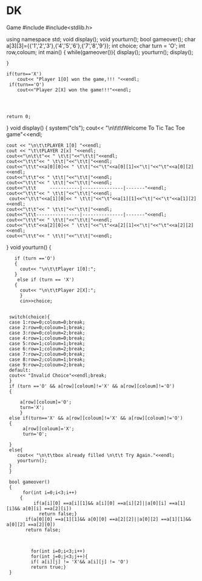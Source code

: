 # DK
Game
#include <iostream>
#include<stdlib.h>

using namespace std;
  void display();
  void yourturn();
    bool gameover();
  char a[3][3]={{'1','2','3'},{'4','5','6'},{'7','8','9'}};
  int choice;
  char turn = 'O';
  int row,coloum;
  int main()
  {
      while(gameover()){
    display();
    yourturn();
    display();

    }

    if(turn=='X')
        cout<< "Player 1[O] won the game,!!! "<<endl;
     if(turn=='O')
        cout<<"Player 2[X] won the game!!!"<<endl;




    return 0;

}
   void display()
{
     system("cls");
    cout<< "\n\t\t\tWelcome To Tic Tac Toe game"<<endl;


    cout << "\n\t\tPLAYER 1[0] "<<endl;
    cout << "\t\tPLAYER 2[x] "<<endl;
    cout<<"\n\t\t"<< " \t\t|"<<"\t\t|"<<endl;
    cout<<"\t\t"<< " \t\t|"<<"\t\t|"<<endl;
    cout<<"\t\t"<<a[0][0]<< " \t\t|"<<"\t"<<a[0][1]<<"\t|"<<"\t"<<a[0][2]<<endl;
    cout<<"\t\t"<< " \t\t|"<<"\t\t|"<<endl;
    cout<<"\t\t"<< " \t\t|"<<"\t\t|"<<endl;
    cout<<"\t\t     -----------|---------------|-------"<<endl;
    cout<<"\t\t"<< " \t\t|"<<"\t\t|"<<endl;
     cout<<"\t\t"<<a[1][0]<< " \t\t|"<<"\t"<<a[1][1]<<"\t|"<<"\t"<<a[1][2]<<endl;
    cout<<"\t\t"<< " \t\t|"<<"\t\t|"<<endl;
    cout<<"\t\t----------------|---------------|-------"<<endl;
    cout<<"\t\t"<< " \t\t|"<<"\t\t|"<<endl;
    cout<<"\t\t"<<a[2][0]<< " \t\t|"<<"\t"<<a[2][1]<<"\t|"<<"\t"<<a[2][2]<<endl;
    cout<<"\t\t"<< " \t\t|"<<"\t\t|"<<endl;



}
    void yourturn()
    {

       if (turn =='O')
       {
         cout<< "\n\t\tPlayer 1[0]:";
       }
        else if (turn == 'X')
       {
         cout<< "\n\t\tPlayer 2[X]:";
         }
         cin>>choice;


     switch(choice){
     case 1:row=0;coloum=0;break;
     case 2:row=0;coloum=1;break;
     case 3:row=0;coloum=2;break;
     case 4:row=1;coloum=0;break;
     case 5:row=1;coloum=1;break;
     case 6:row=1;coloum=2;break;
     case 7:row=2;coloum=0;break;
     case 8:row=2;coloum=1;break;
     case 9:row=2;coloum=2;break;
     default:
     cout<< "Invalid Choice"<<endl;break;
     }
     if (turn =='O' && a[row][coloum]!='X' && a[row][coloum]!='O')
     {

         a[row][coloum]='O';
         turn='X';
         }
     else if(turn=='X' && a[row][coloum]!='X' && a[row][coloum]!='O')
     {
          a[row][coloum]='X';
          turn='O';

     }
     else{
        cout<< "\n\t\tbox already filled \n\t\t Try Again."<<endl;
        yourturn();
     }
     }

     bool gameover()
     {
          for(int i=0;i<3;i++)
         {
              if(a[i][0] ==a[i][1]&& a[i][0] ==a[i][2]||a[0][i] ==a[1][i]&& a[0][i] ==a[2][i])
                return false;}
           if(a[0][0] ==a[1][1]&& a[0][0] ==a[2][2]||a[0][2] ==a[1][1]&& a[0][2] ==a[2][0])
           return false;



             for(int i=0;i<3;i++)
             for(int j=0;j<3;j++){
             if( a[i][j] != 'X'&& a[i][j] != 'O')
             return true;}
     }
